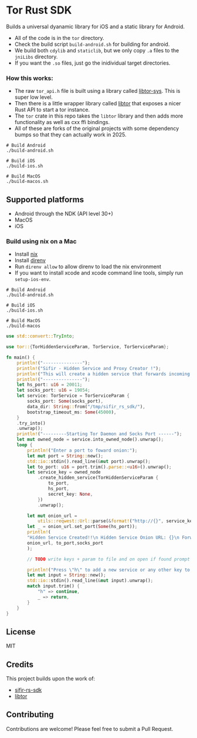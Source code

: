 # Tor Rust SDK

Builds a universal dyanamic library for iOS and a static library for Android.


- All of the code is in the `tor` directory.
- Check the build script `build-android.sh` for building for android.
- We build both `cdylib` and `staticlib`, but we only copy `.a` files to the `jniLibs` directory.
- If you want the `.so` files, just go the inidividual target directories.

### How this works:

- The raw `tor_api.h` file is built using a library called [libtor-sys](https://github.com/niteshbalusu11/libtor-sys). This is super low level.
- Then there is a little wrapper library called [libtor](https://github.com/niteshbalusu11/libtor) that exposes a nicer Rust API to start a tor instance.
- The `tor` crate in this repo takes the `libtor` library and then adds more functionality as well as cxx ffi bindings.
- All of these are forks of the original projects with some dependency bumps so that they can actually work in 2025.

```
# Build Android
./build-android.sh

# Build iOS
./build-ios.sh

# Build MacOS
./build-macos.sh
```

## Supported platforms

* Android through the NDK (API level 30+)
* MacOS
* iOS

### Build using nix on a Mac
- Install [nix](https://determinate.systems/nix-installer/)
- Install [direnv](https://direnv.net/)
- Run `direnv allow` to allow direnv to load the nix environment
- If you want to install xcode and xcode command line tools, simply run `setup-ios-env`.

```
# Build Android
./build-android.sh

# Build iOS
./build-ios.sh

# Build MacOS
./build-macos

```

```rust
use std::convert::TryInto;

use tor::{TorHiddenServiceParam, TorService, TorServiceParam};

fn main() {
    println!("---------------");
    println!("Sifir - Hidden Service and Proxy Creator !");
    println!("This will create a hidden service that forwards incoming connections to a port of your choosing");
    println!("---------------");
    let hs_port: u16 = 20011;
    let socks_port: u16 = 19054;
    let service: TorService = TorServiceParam {
        socks_port: Some(socks_port),
        data_dir: String::from("/tmp/sifir_rs_sdk/"),
        bootstrap_timeout_ms: Some(45000),
    }
    .try_into()
    .unwrap();
    println!("---------Starting Tor Daemon and Socks Port ------");
    let mut owned_node = service.into_owned_node().unwrap();
    loop {
        println!("Enter a port to foward onion:");
        let mut port = String::new();
        std::io::stdin().read_line(&mut port).unwrap();
        let to_port: u16 = port.trim().parse::<u16>().unwrap();
        let service_key = owned_node
            .create_hidden_service(TorHiddenServiceParam {
                to_port,
                hs_port,
                secret_key: None,
            })
            .unwrap();

        let mut onion_url =
            utils::reqwest::Url::parse(&format!("http://{}", service_key.onion_url)).unwrap();
        let _ = onion_url.set_port(Some(hs_port));
        println!(
        "Hidden Service Created!!\n Hidden Service Onion URL: {}\n Forwarding to Port: {}\n Socks5 Proxy: 127.0.0.1:{}\n",
        onion_url, to_port,socks_port
        );

        // TODO write keys + param to file and on open if found prompt to restore

        println!("Press \"h\" to add a new service or any other key to exit");
        let mut input = String::new();
        std::io::stdin().read_line(&mut input).unwrap();
        match input.trim() {
            "h" => continue,
            _ => return,
        }
    }
}
```

## License

MIT

## Credits

This project builds upon the work of:

- [sifir-rs-sdk](https://github.com/Sifir-io/sifir-rs-sdk/)
- [libtor](https://github.com/MagicalBitcoin/libtor)

## Contributing

Contributions are welcome! Please feel free to submit a Pull Request.
